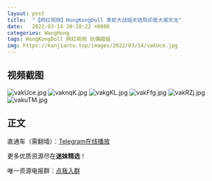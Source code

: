 ```yaml
---
layout: post
title:  "【网红视频】HongKongDoll 青蛇大战姐夫结局却是大威天龙"
date:   2022-03-14 20:10:22 +0800
categories: WangHong
tags: HongKongDoll 网红视频 玩偶姐姐
img: https://kanjiantu.top/images/2022/03/14/vakUce.jpg
---
```



## 视频截图

![vakUce.jpg](https://kanjiantu.top/images/2022/03/14/vakUce.jpg)
![vaknqK.jpg](https://kanjiantu.top/images/2022/03/14/vaknqK.jpg)
![vakgKL.jpg](https://kanjiantu.top/images/2022/03/14/vakgKL.jpg)
![vakFfg.jpg](https://kanjiantu.top/images/2022/03/14/vakFfg.jpg)
![vakRZj.jpg](https://kanjiantu.top/images/2022/03/14/vakRZj.jpg)
![vakuTM.jpg](https://kanjiantu.top/images/2022/03/14/vakuTM.jpg)

## 正文

直通车（需翻墙）：[Telegram在线播放](https://t.me/mimeijingxuan/39)

更多优质资源尽在**迷妹精选**！

唯一资源电报群：[点我入群](https://t.me/mimeijingxuan)


